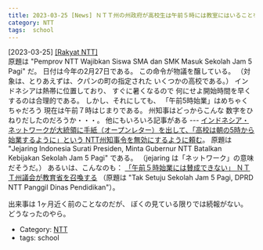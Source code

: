 ```yaml
---
title: 2023-03-25 [News] ＮＴＴ州の州政府が高校生は午前５時には教室にはいることを義務化した ---ＮＴＴ州は大騒ぎになっている
category: NTT
tags:  school
---
```


[2023-03-25] [[Rakyat NTT]](https://rakyatntt.com/pemprov-ntt-wajibkan-siswa-sma-dan-smk-masuk-sekolah-jam-5-pagi/?utm_source=pocket_saves)  
 原題は
"Pemprov NTT Wajibkan Siswa SMA dan SMK 
Masuk Sekolah Jam 5 Pagi" だ。
日付は今年の2月27日である。
この命令が物議を醸している。
（対象は、とりあえずは、クパンの町の指定された
いくつかの高校である。）
インドネシアは熱帯に位置しており、
すぐに暑くなるので
何にせよ開始時間を早くするのは合理的である。
しかし、それにしても、
「午前5時始業」はめちゃくちゃだろう
現在は午前７時はじまりである。
州知事はどっからこんな
数字をひねりだしたのだろうか・・・。
他にもいろいろ記事がある ---
[インドネシア・ネットワークが大統領に手紙（オープンレター）を出して、「高校は朝の5時から始業するように」という NTT州知事令を無効にするように頼む](https://rakyatntt.com/jejaring-indonesia-surati-presiden-minta-gubernur-ntt-batalkan-kebijakan-sekolah-jam-5-pagi/?utm_source=pocket_saves)。
原題は "Jejaring Indonesia Surati Presiden, Minta Gubernur NTT Batalkan Kebijakan Sekolah Jam 5 Pagi" である。
（jejaring は「ネットワーク」の意味だそうだ。）
あるいは、こんなのも：
[「午前５時始業には賛成できない」
ＮＴＴ州議会が教育省を召喚する](https://rakyatntt.com/tak-setuju-sekolah-jam-5-pagi-dprd-ntt-panggil-dinas-pendidikan/?utm_source=pocket_saves)
（原題は
"Tak Setuju Sekolah Jam 5 Pagi, 
DPRD NTT Panggil Dinas Pendidikan"）。

 出来事は 1ヶ月近く前のことなのだが、
ぼくの見ている限りでは続報がない。
どうなったのやら。

- Category: [NTT](https://merapano.github.io/categories.html#NTT)
- tags:  school

